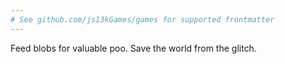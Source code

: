 ```yaml
---
# See github.com/js13kGames/games for supported frontmatter
---
```

Feed blobs for valuable poo. Save the world from the glitch.
